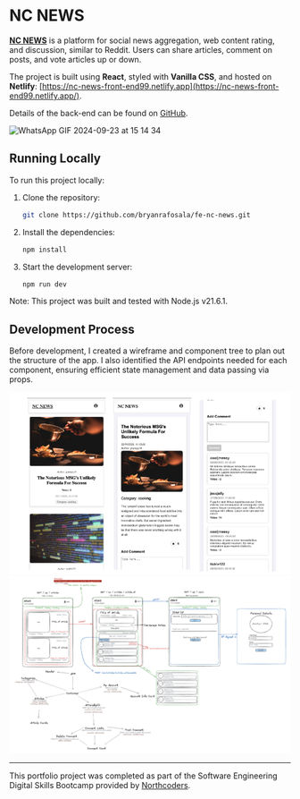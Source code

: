 # NC NEWS

[**NC NEWS**](https://nc-news-front-end99.netlify.app) is a platform for social news aggregation, web content rating, and discussion, similar to Reddit. Users can share articles, comment on posts, and vote articles up or down.

The project is built using **React**, styled with **Vanilla CSS**, and hosted on **Netlify**: [https://nc-news-front-end99.netlify.app](https://nc-news-front-end99.netlify.app/).

Details of the back-end can be found on [GitHub](https://github.com/bryanrafosala/be-nc-news).

![WhatsApp GIF 2024-09-23 at 15 14 34](https://github.com/user-attachments/assets/58d06e6f-94b4-4175-9557-840f944eb92a)

## Running Locally

To run this project locally:

1. Clone the repository:

   ```bash
   git clone https://github.com/bryanrafosala/fe-nc-news.git
   ```

2. Install the dependencies:

   ```bash
   npm install
   ```

3. Start the development server:

   ```bash
   npm run dev
   ```

Note: This project was built and tested with Node.js v21.6.1.

## Development Process

Before development, I created a wireframe and component tree to plan out the structure of the app. I also identified the API endpoints needed for each component, ensuring efficient state management and data passing via props.

![NCNEWS](./src/Plan/NCNEWS.png)
![ReactState](./src/Plan/PLAN.png)




---

This portfolio project was completed as part of the Software Engineering Digital Skills Bootcamp provided by [Northcoders](https://northcoders.com/).
